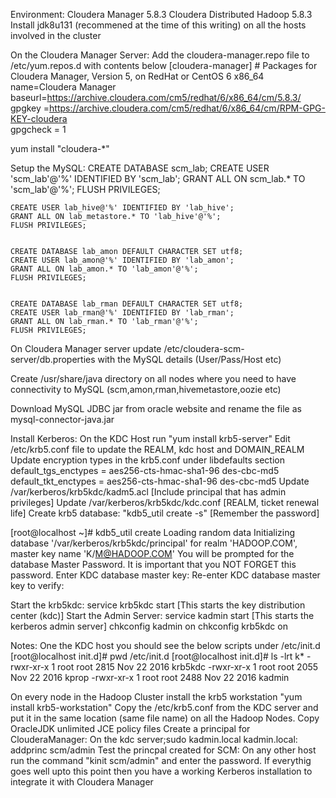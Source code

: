 Environment:
Cloudera Manager 5.8.3
Cloudera Distributed Hadoop 5.8.3
Install jdk8u131 (recommened at the time of this writing) on all the hosts involved in the cluster 

On the Cloudera Manager Server:
Add the cloudera-manager.repo file to /etc/yum.repos.d with contents below
	[cloudera-manager]
	# Packages for Cloudera Manager, Version 5, on RedHat or CentOS 6 x86_64           	  
	name=Cloudera Manager
	baseurl=https://archive.cloudera.com/cm5/redhat/6/x86_64/cm/5.8.3/
	gpgkey =https://archive.cloudera.com/cm5/redhat/6/x86_64/cm/RPM-GPG-KEY-cloudera    
	gpgcheck = 1

yum install "cloudera-*"

Setup the MySQL:
	CREATE DATABASE scm_lab;
	CREATE USER 'scm_lab'@'%' IDENTIFIED BY 'scm_lab';
	GRANT ALL ON scm_lab.* TO 'scm_lab'@'%';
	FLUSH PRIVILEGES;
	
	CREATE USER lab_hive@'%' IDENTIFIED BY 'lab_hive';
	GRANT ALL ON lab_metastore.* TO 'lab_hive'@'%';
	FLUSH PRIVILEGES;


	CREATE DATABASE lab_amon DEFAULT CHARACTER SET utf8;
	CREATE USER lab_amon@'%' IDENTIFIED BY 'lab_amon';
	GRANT ALL ON lab_amon.* TO 'lab_amon'@'%';
	FLUSH PRIVILEGES;


	CREATE DATABASE lab_rman DEFAULT CHARACTER SET utf8;
	CREATE USER lab_rman@'%' IDENTIFIED BY 'lab_rman';
	GRANT ALL ON lab_rman.* TO 'lab_rman'@'%';
	FLUSH PRIVILEGES;


On Cloudera Manager server update /etc/cloudera-scm-server/db.properties with the MySQL details (User/Pass/Host etc)

Create /usr/share/java directory on all nodes where you need to have connectivity to MySQL (scm,amon,rman,hivemetastore,oozie etc)

Download MySQL JDBC jar from oracle website and rename the file as mysql-connector-java.jar


Install Kerberos:
On the KDC Host run "yum install krb5-server"
Edit /etc/krb5.conf file to update the REALM, kdc host and DOMAIN_REALM
Update encryption types in the krb5.conf under libdefaults section
	 default_tgs_enctypes = aes256-cts-hmac-sha1-96 des-cbc-md5
	 default_tkt_enctypes = aes256-cts-hmac-sha1-96 des-cbc-md5
Update /var/kerberos/krb5kdc/kadm5.acl [Include principal that has admin privileges]
Update /var/kerberos/krb5kdc/kdc.conf [REALM, ticket renewal life]
Create krb5 database: "kdb5_util create -s" [Remember the password]

[root@localhost ~]# kdb5_util create
Loading random data
Initializing database '/var/kerberos/krb5kdc/principal' for realm 'HADOOP.COM',
master key name 'K/M@HADOOP.COM'
You will be prompted for the database Master Password.
It is important that you NOT FORGET this password.
Enter KDC database master key: 
Re-enter KDC database master key to verify:

Start the krb5kdc: service krb5kdc start [This starts the key distribution center (kdc)]
Start the Admin Server: service kadmin start [This starts the kerberos admin server]
chkconfig kadmin on
chkconfig krb5kdc on

Notes:
One the KDC host you should see the below scripts under /etc/init.d 
[root@localhost init.d]# pwd
/etc/init.d
[root@localhost init.d]# ls -lrt k*
-rwxr-xr-x 1 root root  2815 Nov 22  2016 krb5kdc
-rwxr-xr-x 1 root root  2055 Nov 22  2016 kprop
-rwxr-xr-x 1 root root  2488 Nov 22  2016 kadmin


On every node in the Hadoop Cluster install the krb5 workstation
"yum install krb5-workstation"
Copy the /etc/krb5.conf from the KDC server and put it in the same location (same file name) on all the Hadoop Nodes.
Copy OracleJDK unlimited JCE policy files
Create a principal for ClouderaManager:
On the kdc server;sudo kadmin.local
kadmin.local: addprinc scm/admin 
<enter a password and note it down>
Test the princpal created for SCM: On any other host run the command "kinit scm/admin" and enter the password. 
If everythig goes well upto this point then you have a working Kerberos installation to integrate it with Cloudera Manager

